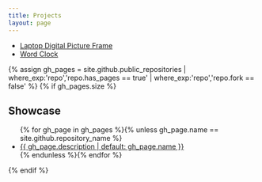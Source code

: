 ```yaml
---
title: Projects
layout: page
---
```


* [Laptop Digital Picture Frame](/projects/laptop/)
* [Word Clock](/projects/word-clock/)

{% assign gh_pages = site.github.public_repositories | where_exp:'repo','repo.has_pages == true' | where_exp:'repo','repo.fork == false' %}
{% if gh_pages.size %}
## Showcase

<ul>
{% for gh_page in gh_pages %}{% unless gh_page.name == site.github.repository_name %}
<li><a href="{{ gh_page.name | prepend: '/' | append: '/' }}">{{ gh_page.description | default: gh_page.name }}</a></li>
{% endunless %}{% endfor %}
</ul>
{% endif %}
